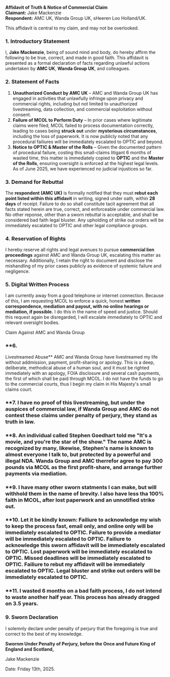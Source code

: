 
**Affidavit of Truth & Notice of Commercial Claim**  
**Claimant:** Jake Mackenzie  
**Respondent:** AMC UK, Wanda Group UK, sHeeren Loo Holland/UK.

This affidavit is central to my claim, and may not be overlooked. 

### **1. Introductory Statement**  
I, **Jake Mackenzie**, being of sound mind and body, do hereby affirm the following to be true, correct, and made in good faith. This affidavit is presented as a formal declaration of facts regarding unlawful actions undertaken by **AMC UK**, **Wanda Group UK**, and colleagues.

### **2. Statement of Facts**  
1. **Unauthorized Conduct by AMC UK** – AMC and Wanda Group UK has engaged in activities that unlawfully infringe upon privacy and commercial rights, including but not limited to unauthorized livestreaming, data collection, and commercial exploitation without consent.  
2. **Failure of MCOL to Perform Duty** – In prior cases where legitimate claims were filed, MCOL failed to process documentation correctly, leading to cases being **struck out** under **mysterious circumstances**, including the loss of paperwork. It is now publicly noted that any procedural failiures will be immediately escalated to OPTIC and beyond. 
3. **Notice to OPTIC & Master of the Rolls** – Given the documented pattern of procedural failure, costing this small-claims litigant 6 months of wasted time, this matter is immediately copied to **OPTIC** and the **Master of the Rolls**, ensuring oversight is enforced at the highest legal levels. As of June 2025, we have experienced no judicial injustices so far. 

### **3. Demand for Rebuttal**  
The **respondent (AMC UK)** is formally notified that they must **rebut each point listed within this affidavit** in writing, signed under oath, within **28 days** of receipt. Failure to do so shall constitute tacit agreement that all facts stated herein are true, correct, and enforceable under commercial law. No other reponse, other than a sworn rebuttal is acceptable, and shall be considered bad faith legal bluster. Any upholding of strike out orders will be immediately escalated to OPTIC and other legal compliance groups.

### **4. Reservation of Rights**  
I hereby reserve all rights and legal avenues to pursue **commercial lien proceedings** against AMC and Wanda Group UK, escalating this matter as necessary. Additionally, I retain the right to document and disclose the mishandling of my prior cases publicly as evidence of systemic failure and negligence.

### **5. Digital Written Process**
I am currently away from a good telephone or internet connection. Because of this, I am requesting MCOL to enforce a quick, honest **written correspondence, mediation and payout, with no online hearings or mediation, if possible.** I do this in the name of speed and justice. Should this request again be disregarded, I will escalate immediately to OPTIC and relevant oversight bodies.

Claim Against AMC and Wanda Group

### **6. 

Livestreamed Abuse** AMC and Wanda Group have livestreamed my life without addmission, payment, profit-sharing or apology. This is a deep, deliberate, methodical abuse of a human soul, and it must be righted immediately with an apology, FOIA disclosure and several cash payments, the first of which shall be paid through MCOL. I do not have the funds to go to the commercial courts, thus I begin my claim in His Majesty's small claims court. 

### **7. I have no proof of this livestreaming, but under the auspices of commercial law, if Wanda Group and AMC do not contest these claims under penalty of perjury, they stand as truth in law. 

### **8. An individual called Stephen Goedhart told me "It's a movie, and you're the star of the show." The name AMC is recognized by many, likewise, Stephen's name is known to almost everyone I talk to, but protected by a powerful and illegal NDA. Wanda Group and AMC therrefor agree to pay 300 pounds via MCOL as the first profit-share, and arrange further payments via mediation.

### **9. I have many other sworn statments I can make, but will withhold them in the name of brevity. I also have less tha 100% faith in MCOL, after lost paperwork and an unnotified strike out.

### **10. Let it be kindly known: Failiure to acknowledge my wish to keep the process fast, email only, and online only will be immediately escalated to OPTIC. Failure to provide a mediator will be immediately escalated to OPTIC. Failiure to acknowledge this sworn affidavit will be immediately escalated to OPTIC. Lost paperwork will be immediately escalated to OPTIC. Missed deadlines will be immediately escalated to OPTIC. Failiure to rebut my affidavit will be immediately escalated to OPTIC. Legal bluster and strike out orders will be immediately escalated to OPTIC. 

### **11. I wasted 6 months on a bad faith process, I do not intend to waste another half year. This process has already dragged on 3.5 years.  

### **9. Sworn Declaration**  
I solemnly declare under penalty of perjury that the foregoing is true and correct to the best of my knowledge. 

**Swornm Under Penalty of Perjury, before the Once and Future King of England and Scotland,**  

Jake Mackenzie  

Date: Friday 13th, 2025.   

